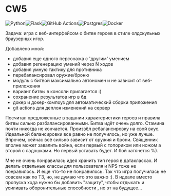 # CW5

![Python](https://img.shields.io/badge/python-3670A0?style=for-the-badge&logo=python&logoColor=ffdd54)![Flask](https://img.shields.io/badge/flask-%23000.svg?style=for-the-badge&logo=flask&logoColor=white)![GitHub Actions](https://img.shields.io/badge/github%20actions-%232671E5.svg?style=for-the-badge&logo=githubactions&logoColor=white)![Postgres](https://img.shields.io/badge/postgres-%23316192.svg?style=for-the-badge&logo=postgresql&logoColor=white)![Docker](https://img.shields.io/badge/docker-%230db7ed.svg?style=for-the-badge&logo=docker&logoColor=white)

Задача: игра с веб-интерфейсом о битве героев в стиле олдскульных браузерных игор.

Добавлено мной: 
- добавил еще одного персонажа с 'другим' умением
- добавил регенерацию умений через N ходов
- добавил умную тактику для противника
- перебалансировал оружие/броню
- модуль с битвой максимально автономен и не зависит от веб-приложения
- вариант битвы в консоли прилагается :)
- сохранение результатов игр в бд
- докер и докер-компоуз для автоматический сборки приложения
- git actions для деплоя изменений на сервер

Посчитал предложенные в задании характеристики героев и правила битвы сильно разбалансированными. 
Битва идёт очень долго. Стамина почти никогда не кончается. Произвёл ребалансировку на свой вкус. 
Идеальной балансировки все равно не получилось, но уже лучше. Впрочем, сейчас всё сильно зависит от оружия и брони. 
Священник вполне может завалить война, если первый с топориком или ножом а второй с ладошками. Но первый уставать
будет. И бой затянется %).

Мне не очень понравилась идея хранить тип героя в датаклассах. 
И делать отдельные классы для пользователя и NPS тоже не понравилось. 
И еще что-то не понравилось. Так что игра получилась не совсем как по ТЗ, но, 
не думаю что это важно :). В идеале вместо пропуска хода нужно бы 
добавить "защиту", чтобы отдыхать и усиливать оборонительные способности , 
но эт на будущее...
